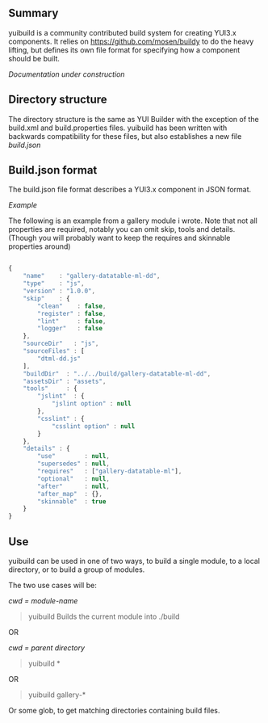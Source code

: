 Summary
-------

yuibuild is a community contributed build system for creating YUI3.x components.
It relies on https://github.com/mosen/buildy to do the heavy lifting, but defines
its own file format for specifying how a component should be built.

*Documentation under construction*

Directory structure
-------------------

The directory structure is the same as YUI Builder with the exception of the
build.xml and build.properties files. yuibuild has been written with backwards
compatibility for these files, but also establishes a new file *build.json*

Build.json format
-----------------

The build.json file format describes a YUI3.x component in JSON format.

_Example_

The following is an example from a gallery module i wrote.
Note that not all properties are required, notably you can omit skip, tools and details.
(Though you will probably want to keep the requires and skinnable properties around)

```javascript

{
    "name"    : "gallery-datatable-ml-dd",
    "type"    : "js",
    "version" : "1.0.0",
    "skip"    : {
        "clean"    : false,
        "register" : false,
        "lint"     : false,
        "logger"   : false
    },
    "sourceDir"   : "js",
    "sourceFiles" : [
        "dtml-dd.js"
    ],
    "buildDir"  : "../../build/gallery-datatable-ml-dd",
    "assetsDir" : "assets",
    "tools"     : {
        "jslint"  : {
            "jslint option" : null
        },
        "csslint" : {
            "csslint option" : null
        }
    },
    "details" : {
        "use"        : null,
        "supersedes" : null,
        "requires"   : ["gallery-datatable-ml"],
        "optional"   : null,
        "after"      : null,
        "after_map"  : {},
        "skinnable"  : true
    }
}

```

Use
---

yuibuild can be used in one of two ways, to build a single module, to a local
directory, or to build a group of modules.

The two use cases will be:

*cwd = module-name*

> yuibuild
Builds the current module into ./build

OR

*cwd = parent directory*

> yuibuild *

OR

> yuibuild gallery-*

Or some glob, to get matching directories containing build files.